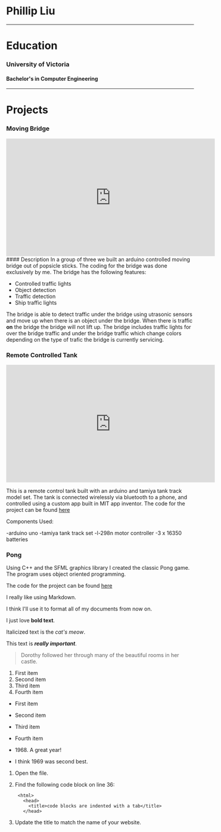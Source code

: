 # Phillip Liu

---

# Education
### University of Victoria
#### Bachelor's in Computer Engineering

---

# Projects
### Moving Bridge
<iframe width="560" height="315" src="https://www.youtube.com/embed/wmh_dPWZGJA" title="YouTube video player" frameborder="0" allow="accelerometer; autoplay; clipboard-write; encrypted-media; gyroscope; picture-in-picture" allowfullscreen></iframe>
#### Description
In a group of three we built an arduino controlled moving bridge out of popsicle sticks. The coding for the bridge was done exclusively by me.
The bridge has the following features:

- Controlled traffic lights
- Object detection
- Traffic detection
- Ship traffic lights

The bridge is able to detect traffic under the bridge using utrasonic sensors and move up when there is an object under the bridge. When there is traffic **on** the bridge the bridge will not lift up. The bridge includes traffic lights for over the bridge traffic and under the bridge traffic which change colors depending on the type of trafic the bridge is currently servicing.

### Remote Controlled Tank
<iframe width="560" height="315" src="https://www.youtube.com/embed/UnlNZyYykUE" title="YouTube video player" frameborder="0" allow="accelerometer; autoplay; clipboard-write; encrypted-media; gyroscope; picture-in-picture" allowfullscreen></iframe>

This is a remote control tank built with an arduino and tamiya tank track model set. 
The tank is connected wirelessly via bluetooth to a phone, and controlled using a custom app built in MIT app inventor.
The code for the project can be found [here](https://github.com/Liuphillip/Arduino-Tank)

Components Used:

-arduino uno
-tamiya tank track set
-l-298n motor controller
-3 x 16350 batteries

### Pong

Using C++ and the SFML graphics library I created the classic Pong game. The program uses object oriented programming.

The code for the project can be found [here](https://github.com/Liuphillip/Pong)


I really like using Markdown.

I think I'll use it to format all of my documents from now on.

I just love **bold text**.

Italicized text is the *cat's meow*.

This text is ***really important***.

> Dorothy followed her through many of the beautiful rooms in her castle.

1. First item
2. Second item
3. Third item
4. Fourth item

- First item
- Second item
- Third item
- Fourth item

- 1968\. A great year!
- I think 1969 was second best.

1. Open the file.
2. Find the following code block on line 36:

        <html>
          <head>
            <title>code blocks are indented with a tab</title>
          </head>

3. Update the title to match the name of your website.
